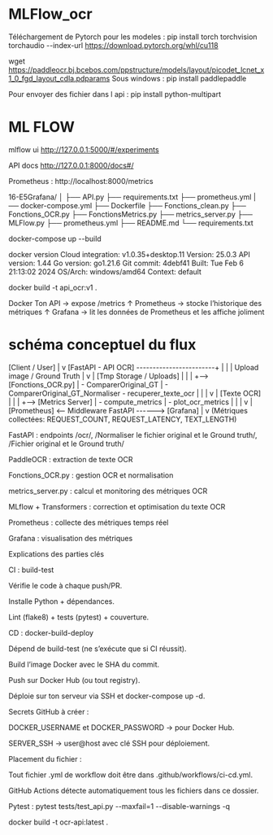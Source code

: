 # MLFlow_ocr

Téléchargement de Pytorch pour les modeles :
pip install torch torchvision torchaudio --index-url https://download.pytorch.org/whl/cu118

wget https://paddleocr.bj.bcebos.com/ppstructure/models/layout/picodet_lcnet_x1_0_fgd_layout_cdla.pdparams
Sous windows : pip install paddlepaddle

Pour envoyer des fichier dans l api : pip install python-multipart

# ML FLOW
mlflow ui
http://127.0.0.1:5000/#/experiments

API docs
http://127.0.0.1:8000/docs#/

Prometheus :
http://localhost:8000/metrics

16-E5Grafana/
│
├── API.py
├── requirements.txt
├── prometheus.yml
|── docker-compose.yml
├── Dockerfile
├── Fonctions_clean.py
├── Fonctions_OCR.py
├── FonctionsMetrics.py
├── metrics_server.py
├── MLFlow.py
├── prometheus.yml
├── README.md
└── requirements.txt


docker-compose up --build

docker version
 Cloud integration: v1.0.35+desktop.11
 Version:           25.0.3
 API version:       1.44
 Go version:        go1.21.6
 Git commit:        4debf41
 Built:             Tue Feb  6 21:13:02 2024
 OS/Arch:           windows/amd64
 Context:           default


 docker build -t api_ocr:v1 .


Docker
Ton API → expose /metrics
       ↑
   Prometheus → stocke l’historique des métriques
       ↑
   Grafana → lit les données de Prometheus et les affiche joliment


# schéma conceptuel du flux

[Client / User] 
      |
      v
[FastAPI - API OCR]  ------------------------+
      |                                     |
      | Upload image / Ground Truth         |
      v                                     |
[Tmp Storage / Uploads]                     |
      |                                     |
      +--> [Fonctions_OCR.py]               |
              - ComparerOriginal_GT         |
              - ComparerOriginal_GT_Normaliser
              - recuperer_texte_ocr        |
      |                                     |
      v                                     |
[Texte OCR]                                 |
      |                                     |
      +--> [Metrics Server]                 |
              - compute_metrics            |
              - plot_ocr_metrics           |
      |                                     |
      v                                     |
[Prometheus] <-- Middleware FastAPI ------> [Grafana]
      |
      v
(Métriques collectées: REQUEST_COUNT, REQUEST_LATENCY, TEXT_LENGTH)

FastAPI : endpoints /ocr/, /Normaliser le fichier original et le Ground truth/, /Fichier original et le Ground truth/

PaddleOCR : extraction de texte OCR

Fonctions_OCR.py : gestion OCR et normalisation

metrics_server.py : calcul et monitoring des métriques OCR

MLflow + Transformers : correction et optimisation du texte OCR

Prometheus : collecte des métriques temps réel

Grafana : visualisation des métriques


Explications des parties clés

CI : build-test

Vérifie le code à chaque push/PR.

Installe Python + dépendances.

Lint (flake8) + tests (pytest) + couverture.

CD : docker-build-deploy

Dépend de build-test (ne s’exécute que si CI réussit).

Build l’image Docker avec le SHA du commit.

Push sur Docker Hub (ou tout registry).

Déploie sur ton serveur via SSH et docker-compose up -d.

Secrets GitHub à créer :

DOCKER_USERNAME et DOCKER_PASSWORD → pour Docker Hub.

SERVER_SSH → user@host avec clé SSH pour déploiement.

Placement du fichier :

Tout fichier .yml de workflow doit être dans .github/workflows/ci-cd.yml.

GitHub Actions détecte automatiquement tous les fichiers dans ce dossier.


Pytest :
pytest tests/test_api.py --maxfail=1 --disable-warnings -q


docker build -t ocr-api:latest .
